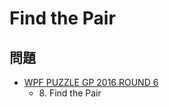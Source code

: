 # Find the Pair

## 問題
- [WPF PUZZLE GP 2016 ROUND 6](../questions/wpfpgp2016-6.md)
	- 8\. Find the Pair
